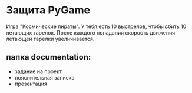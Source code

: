 # Защита PyGame

Игра "Космические пираты".
У тебя есть 10 выстрелов, чтобы сбить 10 летающих тарелок.
После каждого попадания скорость движения летающей тарелки увеличивается.

## папка documentation:
- задание на проект
- пояснительная записка
- презентация